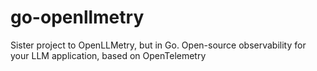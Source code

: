 # go-openllmetry
Sister project to OpenLLMetry, but in Go. Open-source observability for your LLM application, based on OpenTelemetry
